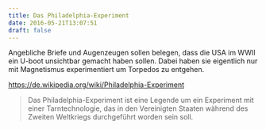 ```yaml
---
title: Das Philadelphia-Experiment
date: 2016-05-21T13:07:51
draft: false
---
```


Angebliche Briefe und Augenzeugen sollen belegen, dass die USA im WWII ein
U-boot unsichtbar gemacht haben sollen. Dabei haben sie eigentlich nur mit
Magnetismus experimentiert um Torpedos zu entgehen.

https://de.wikipedia.org/wiki/Philadelphia-Experiment

> Das Philadelphia-Experiment ist eine Legende um ein Experiment mit einer
> Tarntechnologie, das in den Vereinigten Staaten während des Zweiten
> Weltkriegs durchgeführt worden sein soll.
